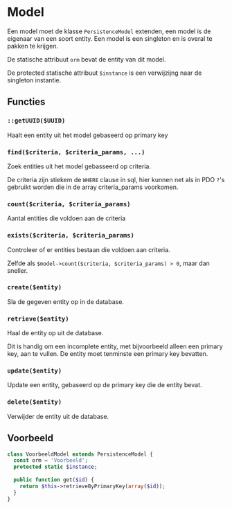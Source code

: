 # Model

Een model moet de klasse `PersistenceModel` extenden, een model is de eigenaar van een soort entity. Een model is een singleton en is overal te pakken te krijgen.

De statische attribuut `orm` bevat de entity van dit model.

De protected statische attribuut `$instance` is een verwijzijng naar de singleton instantie.

## Functies

### `::getUUID($UUID)`

Haalt een entity uit het model gebaseerd op primary key

### `find($criteria, $criteria_params, ...)`

Zoek entities uit het model gebasseerd op criteria. 

De criteria zijn stiekem de `WHERE` clause in sql, hier kunnen net als in PDO `?`'s gebruikt worden die in de array criteria_params voorkomen.

### `count($criteria, $criteria_params)`

Aantal entities die voldoen aan de criteria

### `exists($criteria, $criteria_params)`

Controleer of er entities bestaan die voldoen aan criteria.

Zelfde als `$model->count($criteria, $criteria_params) > 0`, maar dan sneller.

### `create($entity)`

Sla de gegeven entity op in de database.

### `retrieve($entity)`

Haal de entity op uit de database.

Dit is handig om een incomplete entity, met bijvoorbeeld alleen een primary key, aan te vullen. De entity moet tenminste een primary key bevatten.

### `update($entity)`

Update een entity, gebaseerd op de primary key die de entity bevat.

### `delete($entity)`

Verwijder de entity uit de database.

## Voorbeeld

```PHP
class VoorbeeldModel extends PersistenceModel {
  const orm = 'Voorbeeld';
  protected static $instance;
  
  public function get($id) {
    return $this->retrieveByPrimaryKey(array($id));
  }
}
```
